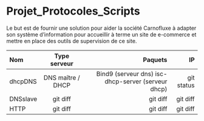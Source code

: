 ﻿
# Projet_Protocoles_Scripts
Le but est de  fournir une solution pour aider la société Carnofluxe à adapter son système d’information pour accueillir à terme un site de e-commerce et mettre en place des outils de supervision de ce site.




| Nom | Type serveur | Paquets | IP |
| :---         |     :---:      |          ---: |       ---: |
| dhcpDNS   |  DNS maître / DHCP | Bind9 (serveur dns)                                                      isc-dhcp-server (serveur dhcp)    | git status    |
| DNSslave     | git diff       | git diff      | git diff      |
| HTTP     | git diff       | git diff      | git diff      |

